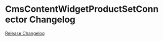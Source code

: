 # CmsContentWidgetProductSetConnector Changelog

[Release Changelog](https://github.com/spryker/cms-content-widget-product-set-connector/releases)
